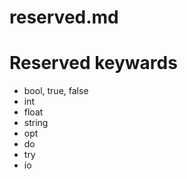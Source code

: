 # reserved.md

# Reserved keywards
- bool, true, false
- int
- float
- string
- opt
- do
- try
- io
